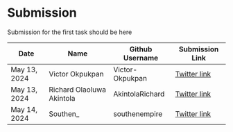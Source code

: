 # Submission

Submission for the first task should be here

| Date | Name | Github Username | Submission Link |
| ------ | ------ | ------ |  ------ |
| May 13, 2024 | Victor Okpukpan | Victor-Okpukpan | [Twitter link](https://twitter.com/victorokpukpan_/status/1790111523941109822) |
| May 13, 2024 | Richard Olaoluwa Akintola | AkintolaRichard | [Twitter link](https://twitter.com/AkintolaOlaolu6/status/1790123424829804965) |
| May 14, 2024 | Southen_ | southenempire | [Twitter link](https://x.com/southen13/status/1790503008683348025?s=46)|

